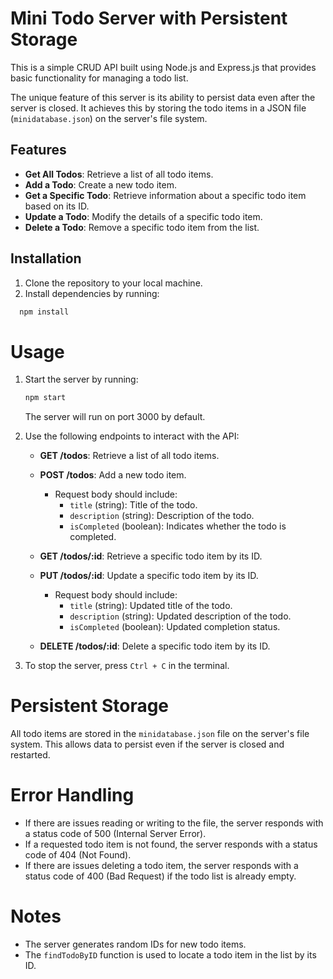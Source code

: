 # Mini Todo Server with Persistent Storage

This is a simple CRUD API built using Node.js and Express.js that provides basic functionality for managing a todo list. 

The unique feature of this server is its ability to persist data even after the server is closed. It achieves this by storing the todo items in a JSON file (`minidatabase.json`) on the server's file system.

## Features
- **Get All Todos**: Retrieve a list of all todo items.
- **Add a Todo**: Create a new todo item.
- **Get a Specific Todo**: Retrieve information about a specific todo item based on its ID.
- **Update a Todo**: Modify the details of a specific todo item.
- **Delete a Todo**: Remove a specific todo item from the list.

## Installation
1. Clone the repository to your local machine.
2. Install dependencies by running:

```bash
  npm install
```

# Usage

1. Start the server by running:

    ```bash
    npm start
    ```

   The server will run on port 3000 by default.

2. Use the following endpoints to interact with the API:

    - **GET /todos**: Retrieve a list of all todo items.

    - **POST /todos**: Add a new todo item.
        - Request body should include:
            - `title` (string): Title of the todo.
            - `description` (string): Description of the todo.
            - `isCompleted` (boolean): Indicates whether the todo is completed.

    - **GET /todos/:id**: Retrieve a specific todo item by its ID.

    - **PUT /todos/:id**: Update a specific todo item by its ID.
        - Request body should include:
            - `title` (string): Updated title of the todo.
            - `description` (string): Updated description of the todo.
            - `isCompleted` (boolean): Updated completion status.

    - **DELETE /todos/:id**: Delete a specific todo item by its ID.

3. To stop the server, press `Ctrl + C` in the terminal.

# Persistent Storage

All todo items are stored in the `minidatabase.json` file on the server's file system. This allows data to persist even if the server is closed and restarted.

# Error Handling

- If there are issues reading or writing to the file, the server responds with a status code of 500 (Internal Server Error).
- If a requested todo item is not found, the server responds with a status code of 404 (Not Found).
- If there are issues deleting a todo item, the server responds with a status code of 400 (Bad Request) if the todo list is already empty.

# Notes

- The server generates random IDs for new todo items.
- The `findTodoByID` function is used to locate a todo item in the list by its ID.

